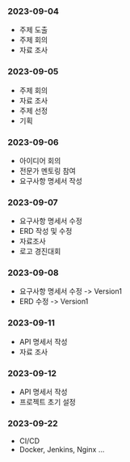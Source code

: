 ### 2023-09-04
- 주제 도출
- 주제 회의
- 자료 조사

### 2023-09-05
- 주제 회의
- 자료 조사
- 주제 선정
- 기획


### 2023-09-06
- 아이디어 회의
- 전문가 멘토링 참여
- 요구사항 명세서 작성

### 2023-09-07
- 요구사항 명세서 수정
- ERD 작성 및 수정
- 자료조사
- 로고 경진대회

### 2023-09-08
- 요구사항 명세서 수정 -> Version1
- ERD 수정 -> Version1

### 2023-09-11
- API 명세서 작성
- 자료 조사

### 2023-09-12
- API 명세서 작성
- 프로젝트 초기 설정

### 2023-09-22
- CI/CD
- Docker, Jenkins, Nginx ...
